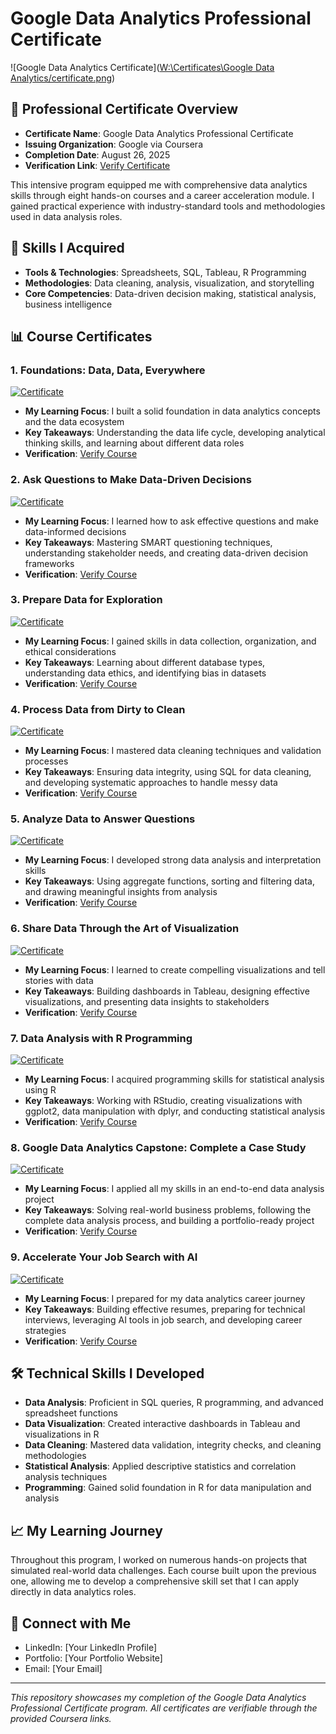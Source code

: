# Google Data Analytics Professional Certificate

![Google Data Analytics Certificate]([W:\Certificates\Google Data Analytics/certificate.png](https://github.com/NijHingrajiya007/ALL-CERTIFICATIONS/issues/1#issue-3445977072))

## 📜 Professional Certificate Overview
- **Certificate Name**: Google Data Analytics Professional Certificate
- **Issuing Organization**: Google via Coursera
- **Completion Date**: August 26, 2025
- **Verification Link**: [Verify Certificate](https://coursera.org/share/415f801b64543edd03c4f34c39d0000c)

This intensive program equipped me with comprehensive data analytics skills through eight hands-on courses and a career acceleration module. I gained practical experience with industry-standard tools and methodologies used in data analysis roles.

## 🎯 Skills I Acquired
- **Tools & Technologies**: Spreadsheets, SQL, Tableau, R Programming
- **Methodologies**: Data cleaning, analysis, visualization, and storytelling
- **Core Competencies**: Data-driven decision making, statistical analysis, business intelligence

## 📊 Course Certificates

### 1. Foundations: Data, Data, Everywhere
[![Certificate](images/course-certificates/foundations.png)](certificates/foundations-data-everywhere.pdf)
- **My Learning Focus**: I built a solid foundation in data analytics concepts and the data ecosystem
- **Key Takeaways**: Understanding the data life cycle, developing analytical thinking skills, and learning about different data roles
- **Verification**: [Verify Course](https://coursera.org/verify/9YXMJRL0DLVN)

### 2. Ask Questions to Make Data-Driven Decisions
[![Certificate](images/course-certificates/ask-questions.png)](certificates/ask-questions-decisions.pdf)
- **My Learning Focus**: I learned how to ask effective questions and make data-informed decisions
- **Key Takeaways**: Mastering SMART questioning techniques, understanding stakeholder needs, and creating data-driven decision frameworks
- **Verification**: [Verify Course](https://coursera.org/verify/TSBUCXINF3T)

### 3. Prepare Data for Exploration
[![Certificate](images/course-certificates/prepare-data.png)](certificates/prepare-data-exploration.pdf)
- **My Learning Focus**: I gained skills in data collection, organization, and ethical considerations
- **Key Takeaways**: Learning about different database types, understanding data ethics, and identifying bias in datasets
- **Verification**: [Verify Course](https://coursera.org/verify/3FUVUjG069D2)

### 4. Process Data from Dirty to Clean
[![Certificate](images/course-certificates/process-data.png)](certificates/process-data-clean.pdf)
- **My Learning Focus**: I mastered data cleaning techniques and validation processes
- **Key Takeaways**: Ensuring data integrity, using SQL for data cleaning, and developing systematic approaches to handle messy data
- **Verification**: [Verify Course](https://coursera.org/verify/OXO2vKzFxZT5)

### 5. Analyze Data to Answer Questions
[![Certificate](images/course-certificates/analyze-data.png)](certificates/analyze-data-questions.pdf)
- **My Learning Focus**: I developed strong data analysis and interpretation skills
- **Key Takeaways**: Using aggregate functions, sorting and filtering data, and drawing meaningful insights from analysis
- **Verification**: [Verify Course](https://coursera.org/verify/FSK4CNIOQ437)

### 6. Share Data Through the Art of Visualization
[![Certificate](images/course-certificates/share-data.png)](certificates/share-data-visualization.pdf)
- **My Learning Focus**: I learned to create compelling visualizations and tell stories with data
- **Key Takeaways**: Building dashboards in Tableau, designing effective visualizations, and presenting data insights to stakeholders
- **Verification**: [Verify Course](https://coursera.org/verify/L2S0CLX5Ujy3)

### 7. Data Analysis with R Programming
[![Certificate](images/course-certificates/r-programming.png)](certificates/data-analysis-r.pdf)
- **My Learning Focus**: I acquired programming skills for statistical analysis using R
- **Key Takeaways**: Working with RStudio, creating visualizations with ggplot2, data manipulation with dplyr, and conducting statistical analysis
- **Verification**: [Verify Course](https://coursera.org/verify/W9Sv8816S0TW)

### 8. Google Data Analytics Capstone: Complete a Case Study
[![Certificate](images/course-certificates/capstone.png)](certificates/capstone-case-study.pdf)
- **My Learning Focus**: I applied all my skills in an end-to-end data analysis project
- **Key Takeaways**: Solving real-world business problems, following the complete data analysis process, and building a portfolio-ready project
- **Verification**: [Verify Course](https://coursera.org/verify/84711558RYOXH)

### 9. Accelerate Your Job Search with AI
[![Certificate](images/course-certificates/job-search.png)](certificates/accelerate-job-search-ai.pdf)
- **My Learning Focus**: I prepared for my data analytics career journey
- **Key Takeaways**: Building effective resumes, preparing for technical interviews, leveraging AI tools in job search, and developing career strategies
- **Verification**: [Verify Course](https://coursera.org/verify/ZLZBIZXAFE4j)

## 🛠️ Technical Skills I Developed
- **Data Analysis**: Proficient in SQL queries, R programming, and advanced spreadsheet functions
- **Data Visualization**: Created interactive dashboards in Tableau and visualizations in R
- **Data Cleaning**: Mastered data validation, integrity checks, and cleaning methodologies
- **Statistical Analysis**: Applied descriptive statistics and correlation analysis techniques
- **Programming**: Gained solid foundation in R for data manipulation and analysis

## 📈 My Learning Journey
Throughout this program, I worked on numerous hands-on projects that simulated real-world data challenges. Each course built upon the previous one, allowing me to develop a comprehensive skill set that I can apply directly in data analytics roles.

## 🔗 Connect with Me
- LinkedIn: [Your LinkedIn Profile]
- Portfolio: [Your Portfolio Website]
- Email: [Your Email]

---

*This repository showcases my completion of the Google Data Analytics Professional Certificate program. All certificates are verifiable through the provided Coursera links.*
